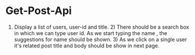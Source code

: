# Get-Post-Api
1) Display a list of users, user-id and title. 2) There should be a search box in which we can type user id. As we start typing the name , the suggestions for name should be shown. 3) As we click on a single user it's related post title and body should be show in next page.
